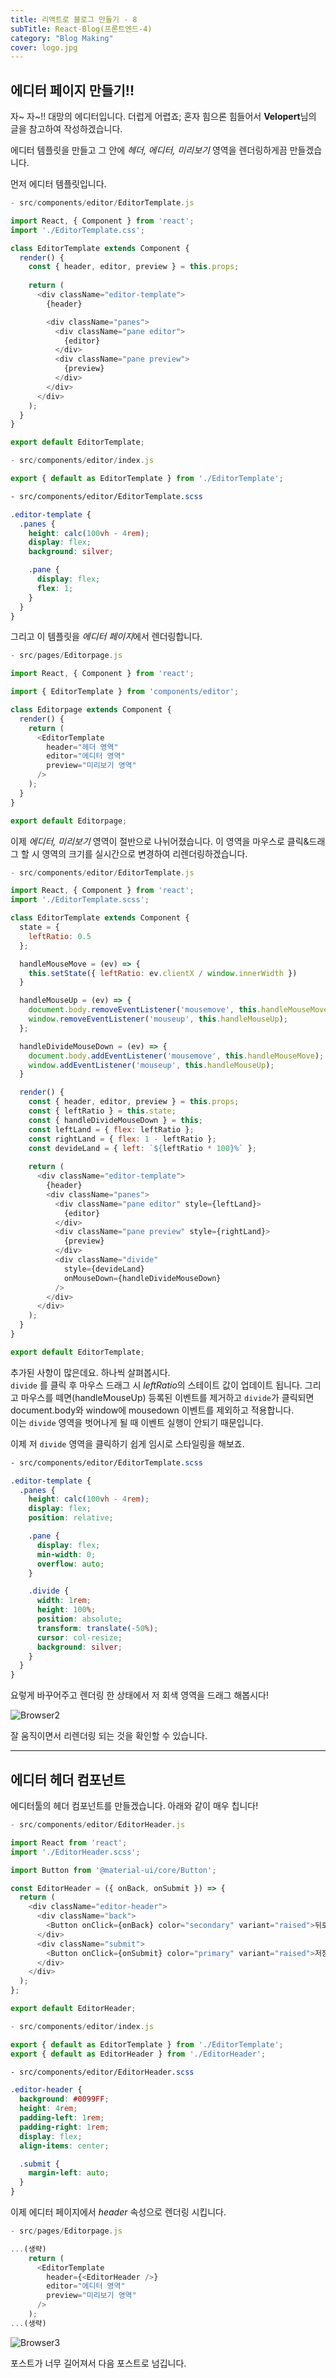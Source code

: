 ```yaml
---
title: 리액트로 블로그 만들기 - 8
subTitle: React-Blog(프론트엔드-4)
category: "Blog Making"
cover: logo.jpg
---
```


## 에디터 페이지 만들기!!
자~ 자~!! 대망의 에디터입니다. 더럽게 어렵죠; 혼자 힘으론 힘들어서 **Velopert**님의 글을
참고하여 작성하겠습니다.

에디터 템플릿을 만들고 그 안에 *헤더, 에디터, 미리보기* 영역을 렌더링하게끔 만들겠습니다.

먼저 에디터 템플릿입니다.

```js
- src/components/editor/EditorTemplate.js

import React, { Component } from 'react';
import './EditorTemplate.css';

class EditorTemplate extends Component {
  render() {
    const { header, editor, preview } = this.props;
    
    return (
      <div className="editor-template">
        {header}

        <div className="panes">
          <div className="pane editor">
            {editor}
          </div>
          <div className="pane preview">
            {preview}
          </div>
        </div>
      </div>
    );
  }
}

export default EditorTemplate;
```

```js
- src/components/editor/index.js

export { default as EditorTemplate } from './EditorTemplate';
```

```scss
- src/components/editor/EditorTemplate.scss

.editor-template {
  .panes {
    height: calc(100vh - 4rem);
    display: flex;
    background: silver;

    .pane {
      display: flex;
      flex: 1;
    }
  }
}
```


그리고 이 템플릿을 *에디터 페이지*에서 렌더링합니다.

```js
- src/pages/Editorpage.js

import React, { Component } from 'react';

import { EditorTemplate } from 'components/editor';

class Editorpage extends Component {
  render() {
    return (
      <EditorTemplate
        header="헤더 영역"
        editor="에디터 영역"
        preview="미리보기 영역"
      />
    );
  }
}

export default Editorpage;
```

이제 *에디터, 미리보기* 영역이 절반으로 나뉘어졌습니다. 이 영역을 마우스로 클릭&드래그 할 시
영역의 크기를 실시간으로 변경하여 리렌더링하겠습니다.

```js
- src/components/editor/EditorTemplate.js

import React, { Component } from 'react';
import './EditorTemplate.scss';

class EditorTemplate extends Component {
  state = {
    leftRatio: 0.5
  };

  handleMouseMove = (ev) => {
    this.setState({ leftRatio: ev.clientX / window.innerWidth })
  }

  handleMouseUp = (ev) => {
    document.body.removeEventListener('mousemove', this.handleMouseMove);
    window.removeEventListener('mouseup', this.handleMouseUp);
  };

  handleDivideMouseDown = (ev) => {
    document.body.addEventListener('mousemove', this.handleMouseMove);
    window.addEventListener('mouseup', this.handleMouseUp);
  }

  render() {
    const { header, editor, preview } = this.props;
    const { leftRatio } = this.state;
    const { handleDivideMouseDown } = this;
    const leftLand = { flex: leftRatio };
    const rightLand = { flex: 1 - leftRatio };
    const devideLand = { left: `${leftRatio * 100}%` };
    
    return (
      <div className="editor-template">
        {header}
        <div className="panes">
          <div className="pane editor" style={leftLand}>
            {editor}
          </div>
          <div className="pane preview" style={rightLand}>
            {preview}
          </div>
          <div className="divide"
            style={devideLand}
            onMouseDown={handleDivideMouseDown}
          />
        </div>
      </div>
    );
  }
}

export default EditorTemplate;
```

추가된 사항이 많은데요. 하나씩 살펴봅시다.  
`divide` 를 클릭 후 마우스 드래그 시 *leftRatio*의 스테이트 값이 업데이트 됩니다.
그리고 마우스를 떼면(handleMouseUp) 등록된 이벤트를 제거하고 `divide`가 클릭되면
document.body와 window에 mousedown 이벤트를 제외하고 적용합니다.  
이는 `divide` 영역을 벗어나게 될 때 이벤트 실행이 안되기 때문입니다.

이제 저 `divide` 영역을 클릭하기 쉽게 임시로 스타일링을 해보죠.

```scss
- src/components/editor/EditorTemplate.scss

.editor-template {
  .panes {
    height: calc(100vh - 4rem);
    display: flex;
    position: relative;

    .pane {
      display: flex;
      min-width: 0;
      overflow: auto;
    }

    .divide {
      width: 1rem;
      height: 100%;
      position: absolute;
      transform: translate(-50%);
      cursor: col-resize;
      background: silver;
    }
  }
}
```

요렇게 바꾸어주고 렌더링 한 상태에서 저 회색 영역을 드래그 해봅시다!

![Browser2](./browser2.png)

잘 움직이면서 리렌더링 되는 것을 확인할 수 있습니다.

***

## 에디터 헤더 컴포넌트
에디터툴의 헤더 컴포넌트를 만들겠습니다. 아래와 같이 매우 칩니다!

```js
- src/components/editor/EditorHeader.js

import React from 'react';
import './EditorHeader.scss';

import Button from '@material-ui/core/Button';

const EditorHeader = ({ onBack, onSubmit }) => {
  return (
    <div className="editor-header">
      <div className="back">
        <Button onClick={onBack} color="secondary" variant="raised">뒤로가기</Button>
      </div>
      <div className="submit">
        <Button onClick={onSubmit} color="primary" variant="raised">저장하기</Button>
      </div>
    </div>
  );
};

export default EditorHeader;
```

```js
- src/components/editor/index.js

export { default as EditorTemplate } from './EditorTemplate';
export { default as EditorHeader } from './EditorHeader';
```

```scss
- src/components/editor/EditorHeader.scss

.editor-header {
  background: #0099FF;
  height: 4rem;
  padding-left: 1rem;
  padding-right: 1rem;
  display: flex;
  align-items: center;

  .submit {
    margin-left: auto;
  }
}
```

이제 에디터 페이지에서 *header* 속성으로 렌더링 시킵니다.

```js
- src/pages/Editorpage.js

...(생략)
    return (
      <EditorTemplate
        header={<EditorHeader />}
        editor="에디터 영역"
        preview="미리보기 영역"
      />
    );
...(생략)
```

![Browser3](./browser3.png)

포스트가 너무 길어져서 다음 포스트로 넘깁니다.